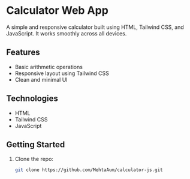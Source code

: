 # Calculator Web App

A simple and responsive calculator built using HTML, Tailwind CSS, and JavaScript. It works smoothly across all devices.

## Features

- Basic arithmetic operations
- Responsive layout using Tailwind CSS
- Clean and minimal UI

## Technologies

- HTML
- Tailwind CSS
- JavaScript

## Getting Started

1. Clone the repo:
   ```bash
   git clone https://github.com/MehtaAum/calculator-js.git
